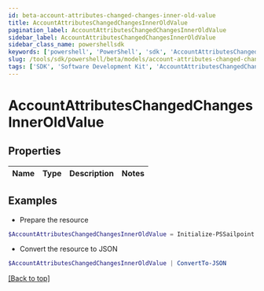 ```yaml
---
id: beta-account-attributes-changed-changes-inner-old-value
title: AccountAttributesChangedChangesInnerOldValue
pagination_label: AccountAttributesChangedChangesInnerOldValue
sidebar_label: AccountAttributesChangedChangesInnerOldValue
sidebar_class_name: powershellsdk
keywords: ['powershell', 'PowerShell', 'sdk', 'AccountAttributesChangedChangesInnerOldValue'] 
slug: /tools/sdk/powershell/beta/models/account-attributes-changed-changes-inner-old-value
tags: ['SDK', 'Software Development Kit', 'AccountAttributesChangedChangesInnerOldValue']
---
```



# AccountAttributesChangedChangesInnerOldValue

## Properties

Name | Type | Description | Notes
------------ | ------------- | ------------- | -------------

## Examples

- Prepare the resource
```powershell
$AccountAttributesChangedChangesInnerOldValue = Initialize-PSSailpoint.BetaAccountAttributesChangedChangesInnerOldValue 
```

- Convert the resource to JSON
```powershell
$AccountAttributesChangedChangesInnerOldValue | ConvertTo-JSON
```


[[Back to top]](#) 

